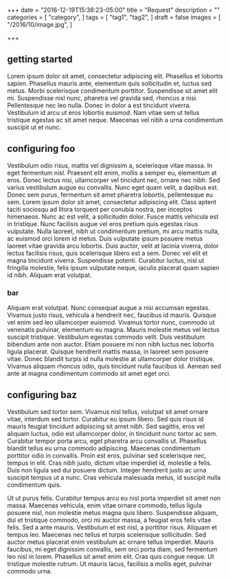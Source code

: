+++
date = "2016-12-19T15:38:23-05:00"
title = "Request"
description = ""
categories = [
  "category",
]
tags = [
  "tag1",
  "tag2",
]
draft = false
images = [
  "/2016/10/image.jpg",
]

+++

## getting started
Lorem ipsum dolor sit amet, consectetur adipiscing elit. Phasellus et lobortis sapien. Phasellus mauris ante, elementum quis sollicitudin et, luctus sed metus. Morbi scelerisque condimentum porttitor. Suspendisse sit amet elit mi. Suspendisse nisl nunc, pharetra vel gravida sed, rhoncus a nisi. Pellentesque nec leo nulla. Donec in dolor a est tincidunt viverra. Vestibulum id arcu ut eros lobortis euismod. Nam vitae sem ut tellus tristique egestas ac sit amet neque. Maecenas vel nibh a urna condimentum suscipit ut et nunc.

## configuring foo
Vestibulum odio risus, mattis vel dignissim a, scelerisque vitae massa. In eget fermentum nisl. Praesent elit enim, mollis a semper eu, elementum at eros. Donec lectus nisi, ullamcorper vel tincidunt nec, ornare nec nibh. Sed varius vestibulum augue eu convallis. Nunc eget quam velit, a dapibus est. Donec sem purus, fermentum sit amet pharetra lobortis, pellentesque eu sem. Lorem ipsum dolor sit amet, consectetur adipiscing elit. Class aptent taciti sociosqu ad litora torquent per conubia nostra, per inceptos himenaeos. Nunc ac est velit, a sollicitudin dolor. Fusce mattis vehicula est in tristique. Nunc facilisis augue vel eros pretium quis egestas risus vulputate. Nulla laoreet, nibh ut condimentum pretium, mi arcu mattis nulla, ac euismod orci lorem id metus. Duis vulputate ipsum posuere metus laoreet vitae gravida arcu lobortis. Duis auctor, velit at lacinia viverra, dolor lectus facilisis risus, quis scelerisque libero est a sem. Donec vel elit et magna tincidunt viverra. Suspendisse potenti. Curabitur luctus, nisl ut fringilla molestie, felis ipsum vulputate neque, iaculis placerat quam sapien id nibh. Aliquam erat volutpat.

### bar
Aliquam erat volutpat. Nunc consequat augue a nisi accumsan egestas. Vivamus justo risus, vehicula a hendrerit nec, faucibus id mauris. Quisque vel enim sed leo ullamcorper euismod. Vivamus tortor nunc, commodo ut venenatis pulvinar, elementum eu magna. Mauris molestie metus vel lectus suscipit tristique. Vestibulum egestas commodo velit. Duis vestibulum bibendum ante non auctor. Etiam posuere mi non nibh luctus nec lobortis ligula placerat. Quisque hendrerit mattis massa, in laoreet sem posuere vitae. Donec blandit turpis id nulla molestie at ullamcorper dolor tristique. Vivamus aliquam rhoncus odio, quis tincidunt nulla faucibus id. Aenean sed ante at magna condimentum commodo sit amet eget orci.

## configuring baz
Vestibulum sed tortor sem. Vivamus nisl tellus, volutpat sit amet ornare vitae, interdum sed tortor. Curabitur eu ipsum libero. Sed quis risus id mauris feugiat tincidunt adipiscing sit amet nibh. Sed sagittis, eros vel aliquam luctus, odio est ullamcorper dolor, in tincidunt nunc tortor ac sem. Curabitur tempor porta arcu, eget pharetra arcu convallis ut. Phasellus blandit tellus eu urna commodo adipiscing. Maecenas condimentum porttitor odio in convallis. Proin est eros, pulvinar sed scelerisque nec, tempus in elit. Cras nibh justo, dictum vitae imperdiet id, molestie a felis. Duis non ligula sed dui posuere dictum. Integer hendrerit justo ac urna suscipit tempus ut a nunc. Cras vehicula malesuada metus, id suscipit nulla condimentum quis.

Ut ut purus felis. Curabitur tempus arcu eu nisl porta imperdiet sit amet non massa. Maecenas vehicula, enim vitae ornare commodo, tellus ligula posuere nisl, non molestie metus magna quis libero. Suspendisse aliquam, dui et tristique commodo, orci mi auctor massa, a feugiat eros felis vitae felis. Sed a ante mauris. Vestibulum et est nisl, a porttitor risus. Aliquam et tempus leo. Maecenas nec tellus et turpis scelerisque sollicitudin. Sed auctor metus placerat enim vestibulum ac ornare tellus imperdiet. Mauris faucibus, mi eget dignissim convallis, sem orci porta diam, sed fermentum leo nisl in lorem. Phasellus sit amet enim elit. Cras quis congue neque. Ut tristique molestie rutrum. Ut mauris lacus, facilisis a mollis eget, pulvinar commodo urna.
